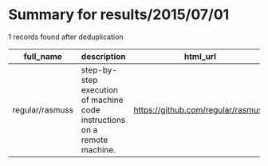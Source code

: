
# Summary for results/2015/07/01
    
1 records found after deduplication

| full_name | description | html_url | matched_list | matched_count | pushed_at | size | stargazers_count | language | forks_count | vul_ids |
|-----------------|--------------------------------------------------------------------------|------------------------------------|---------------------------|-----------------|---------------------------|--------|--------------------|------------|---------------|-----------|
| regular/rasmuss | step-by-step execution of machine code instructions on a remote machine. | https://github.com/regular/rasmuss | ['remote code execution'] | 1 | 2015-07-01 17:49:58+00:00 | 128 | 0 | JavaScript | 0 | [] |
